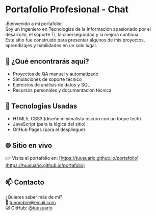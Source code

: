 # Portafolio Profesional - Chat

¡Bienvenido a mi portafolio!  
Soy un Ingeniero en Tecnologías de la Información apasionado por el desarrollo, el soporte TI, la ciberseguridad y la mejora continua.  
Este sitio fue construido para presentar algunos de mis proyectos, aprendizajes y habilidades en un solo lugar.

## 🚀 ¿Qué encontrarás aquí?

- Proyectos de QA manual y automatizado
- Simulaciones de soporte técnico
- Ejercicios de análisis de datos y SQL
- Recursos personales y documentación técnica

## 🔧 Tecnologías Usadas

- HTML5, CSS3 (diseño minimalista oscuro con un toque tech)
- JavaScript (para la lógica del sitio)
- GitHub Pages (para el despliegue)

## 🌐 Sitio en vivo

👉 Visita el portafolio en: [https://tuusuario.github.io/portafolio](https://tuusuario.github.io/portafolio)

## 📫 Contacto

¿Quieres saber más de mí?  
📧 tunombre@email.com  
🐱 GitHub: [@tuusuario](https://github.com/tuusuario)
